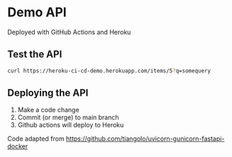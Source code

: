# Demo API
Deployed with GitHub Actions and Heroku

## Test the API
```bash
curl https://heroku-ci-cd-demo.herokuapp.com/items/5?q=somequery
```



## Deploying the API
1. Make a code change
2. Commit (or merge) to main branch
3. Github actions will deploy to Heroku

Code adapted from https://github.com/tiangolo/uvicorn-gunicorn-fastapi-docker